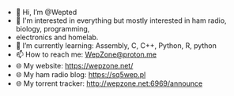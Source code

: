 - 👋 Hi, I’m @Wepted
- 👀 I'm interested in everything but mostly interested in ham radio, biology, programming,
-    electronics and homelab.
- 🌱 I’m currently learning: Assembly, C, C++, Python, R, python
- 📫 How to reach me: WepZone@proton.me
- 🌐 My website: https://wepzone.net/
- 🌐 My ham radio blog: https://sq5wep.pl
- 🌐 My torrent tracker: http://wepzone.net:6969/announce
